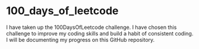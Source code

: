 # 100_days_of_leetcode
I have taken up the 100DaysOfLeetcode challenge. I have chosen this challenge to improve my coding skills and build a habit of consistent coding. I will be documenting my progress on this GitHub repository.
